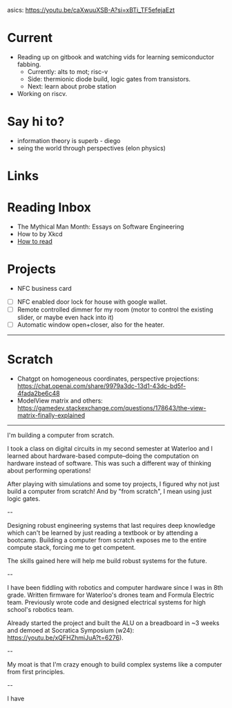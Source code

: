 asics: https://youtu.be/caXwuuXSB-A?si=xBTi_TF5efejaEzt

# Current
- Reading up on gitbook and watching vids for learning semiconductor fabbing.
	- Currently: alts to mot; risc-v
	- Side: thermionic diode build, logic gates from transistors.
	- Next: learn about probe station
- Working on riscv.
# Say hi to?
- information theory is superb - diego
- seing the world through perspectives (elon physics)

# Links
# Reading Inbox
- The Mythical Man Month: Essays on Software Engineering
- How to by Xkcd
- [How to read](https://web.stanford.edu/class/ee384m/Handouts/HowtoReadPaper.pdf)
# Projects
- NFC business card
- [ ] NFC enabled door lock for house with google wallet.
- [ ] Remote controlled dimmer for my room (motor to control the existing slider, or maybe even hack into it)
- [ ] Automatic window open+closer, also for the heater.
---
# Scratch
- Chatgpt on homogeneous coordinates, perspective projections: https://chat.openai.com/share/9979a3dc-13d1-43dc-bd5f-4fada2be6c48
- ModelView matrix and others: https://gamedev.stackexchange.com/questions/178643/the-view-matrix-finally-explained

---

I'm building a computer from scratch.

I took a class on digital circuits in my second semester at Waterloo and I learned about hardware-based compute–doing the computation on hardware instead of software. This was such a different way of thinking about performing operations!

After playing with simulations and some toy projects, I figured why not just build a computer from scratch! And by "from scratch", I mean using just logic gates.

--

Designing robust engineering systems that last requires deep knowledge which can't be learned by just reading a textbook or by attending a bootcamp. Building a computer from scratch exposes me to the entire compute stack, forcing me to get competent.

The skills gained here will help me build robust systems for the future.

--

I have been fiddling with robotics and computer hardware since I was in 8th grade. Written firmware for Waterloo's drones team and Formula Electric team. Previously wrote code and designed electrical systems for high school's robotics team.

Already started the project and built the ALU on a breadboard in ~3 weeks and demoed at Socratica Symposium (w24): https://youtu.be/xQFHZhmiJuA?t=6276).

--

My moat is that I'm crazy enough to build complex systems like a computer from first principles.

--

I have 